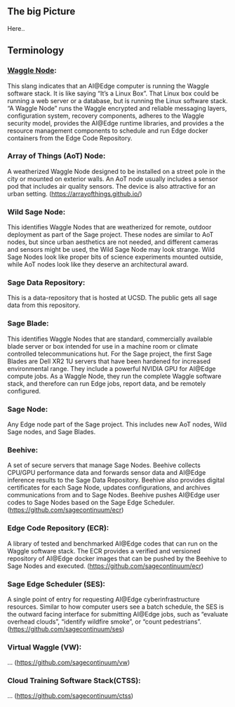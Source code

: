 ## The big Picture

Here..

## Terminology

### [Waggle Node](https://github.com/waggle-sensor/waggle):  

This slang indicates that an AI@Edge computer is running the Waggle software stack.  It is like saying “It’s a Linux Box”.  That Linux box could be running a web server or a database, but is running the Linux software stack.  “A Waggle Node” runs the Waggle encrypted and reliable messaging layers, configuration system, recovery components, adheres to the Waggle security model, provides the AI@Edge runtime libraries, and provides a the resource management components to schedule and run Edge docker containers from the Edge Code Repository. 

### Array of Things (AoT) Node:  
A weatherized Waggle Node designed to be installed on a street pole in the city or mounted on exterior walls.  An AoT node usually includes a sensor pod that includes air quality sensors.  The device is also attractive for an urban setting. (https://arrayofthings.github.io/)

### Wild Sage Node:  
This identifies Waggle Nodes that are weatherized for remote, outdoor deployment as part of the Sage project.  These nodes are similar to AoT nodes, but since urban aesthetics are not needed, and different cameras and sensors might be used, the Wild Sage Node may look strange.  Wild Sage Nodes look like proper bits of science experiments mounted outside, while AoT nodes look like they deserve an architectural award. 

### Sage Data Repository: 
This is a data-repository that is hosted at UCSD. The public gets all sage data from this repository. 

### Sage Blade: 
This identifies Waggle Nodes that are standard, commercially available blade server or box intended for use in a machine room or climate controlled telecommunications hut.  For the Sage project, the first Sage Blades are Dell XR2 1U servers that have been hardened for increased environmental range. They include a powerful NVIDIA GPU for AI@Edge compute jobs.  As a Waggle Node, they run the complete Waggle software stack, and therefore can run Edge jobs, report data, and be remotely configured.

### Sage Node: 
Any Edge node part of the Sage project.  This includes new AoT nodes, Wild Sage nodes, and Sage Blades.

### Beehive: 
A set of secure servers that manage Sage Nodes.  Beehive collects CPU/GPU performance data and forwards sensor data and AI@Edge inference results to the Sage Data Repository.  Beehive also provides digital certificates for each Sage Node, updates configurations, and archives communications from and to Sage Nodes.  Beehive pushes AI@Edge user codes to Sage Nodes based on the Sage Edge Scheduler. (https://github.com/sagecontinuum/ecr)

### Edge Code Repository (ECR): 
A library of tested and benchmarked AI@Edge codes that can run on the Waggle software stack.  The ECR provides a verified and versioned repository of AI@Edge docker images that can be pushed by the Beehive to Sage Nodes and executed.
(https://github.com/sagecontinuum/ecr)

### Sage Edge Scheduler (SES):  
A single point of entry for requesting AI@Edge cyberinfrastructure resources.  Similar to how computer users see a batch schedule, the SES is the outward facing interface for submitting AI@Edge jobs, such as “evaluate overhead clouds”, “identify wildfire smoke”, or “count pedestrians”. (https://github.com/sagecontinuum/ses)


### Virtual Waggle (VW): 
... (https://github.com/sagecontinuum/vw)

### Cloud Training Software Stack(CTSS): 
... (https://github.com/sagecontinuum/ctss)

